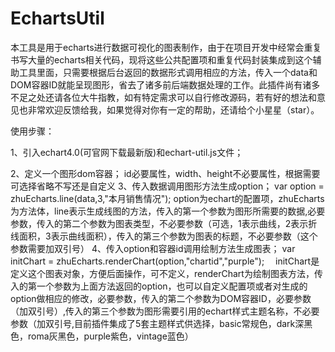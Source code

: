 # EchartsUtil
本工具是用于echarts进行数据可视化的图表制作，由于在项目开发中经常会重复书写大量的echarts相关代码，现将这些公共配置项和重复代码封装集成到这个辅助工具里面，只需要根据后台返回的数据形式调用相应的方法，传入一个data和DOM容器ID就能呈现图形，省去了诸多前后端数据处理的工作。此插件尚有诸多不足之处还请各位大牛指教，如有特定需求可以自行修改源码，若有好的想法和意见也非常欢迎反馈给我，如果觉得对你有一定的帮助，还请给个小星星（star）。

使用步骤：

1、引入echart4.0(可官网下载最新版)和echart-util.js文件；
   <script src="../src/echarts-4.0.js"></script>
   <script src="../echarts-util.js"></script>
2、定义一个图形dom容器；
<echart id="chartid" width="100%" height="400px"></echart>
id必要属性，width、height不必要属性，根据需要可选择省略不写还是自定义
3、传入数据调用图形方法生成option；
    var option = zhuEcharts.line(data,3,"本月销售情况");
    option为echart的配置项，zhuEcharts为方法体，line表示生成线图的方法，传入的第一个参数为图形所需要的数据,必要参数，传入的第二个参数为图表类型，不必要参数（可选，1表示曲线，2表示折线面积，3表示曲线面积），传入的第三个参数为图表的标题，不必要参数（这个参数需要加双引号）
4、传入option和容器id调用绘制方法生成图表；
  var initChart = zhuEcharts.renderChart(option,"chartid","purple");　
  initChart是定义这个图表对象，方便后面操作，可不定义，renderChart为绘制图表方法，传入的第一个参数为上面方法返回的option，也可以自定义配置项或者对生成的option做相应的修改，必要参数，传入的第二个参数为DOM容器ID，必要参数（加双引号）,传入的第三个参数为图形需要引用的echart样式主题名称，不必要参数（加双引号,目前插件集成了5套主题样式供选择，basic常规色，dark深黑色，roma灰黑色，purple紫色，vintage蓝色）

